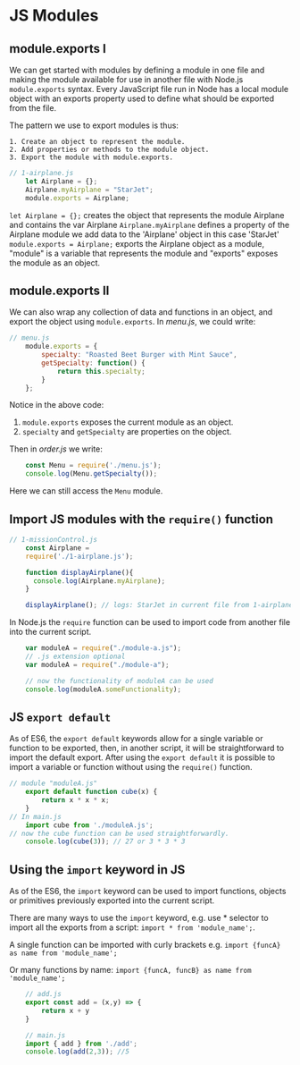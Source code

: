 # JS Modules #

## module.exports I ##

We can get started with modules by defining a module in one file and making the module available for use in another file with Node.js `module.exports` syntax. Every JavaScript file run in Node has a local module object with an exports property used to define what should be exported from the file.

The pattern we use to export modules is thus:

	1. Create an object to represent the module.
	2. Add properties or methods to the module object.
	3. Export the module with module.exports.

```js
// 1-airplane.js
	let Airplane = {};
	Airplane.myAirplane = "StarJet";
	module.exports = Airplane;
```

`let Airplane = {};` creates the object that
represents the module Airplane and contains the var Airplane
`Airplane.myAirplane` defines a property of the Airplane module
we add data to the 'Airplane' object in this case 'StarJet'
`module.exports = Airplane;` exports the Airplane object as a module,
"module" is a variable that represents the module and "exports"
exposes the module as an object.

## module.exports II ##

We can also wrap any collection of data and functions in an object, and export the object using `module.exports`. In *menu.js*, we could write:

```js
// menu.js
	module.exports = {
		specialty: "Roasted Beet Burger with Mint Sauce",
		getSpecialty: function() {
			return this.specialty;
		}
	};
```

Notice in the above code:

1. `module.exports` exposes the current module as an object.
2. `specialty` and `getSpecialty` are properties on the object.

Then in *order.js* we write:

```js
	const Menu = require('./menu.js');
	console.log(Menu.getSpecialty());
```
Here we can still access the `Menu` module.

## Import JS modules with the `require()` function ##

```js
// 1-missionControl.js
	const Airplane =
	require('./1-airplane.js');

	function displayAirplane(){
	  console.log(Airplane.myAirplane);
	}

	displayAirplane(); // logs: StarJet in current file from 1-airplane.js
```

In Node.js the `require` function can be used to import code from another file into the current script.

```js
	var moduleA = require("./module-a.js");
	// .js extension optional
	var moduleA = require("./module-a");

	// now the functionality of moduleA can be used
	console.log(moduleA.someFunctionality);
```
## JS `export default` ##

As of ES6, the `export default` keywords allow for a single variable or function to be exported, then, in another script, it will be straightforward to import the default export. After using the `export default` it is possible to import a variable or function without using the `require()` function.

```js
// module "moduleA.js"
	export default function cube(x) {
		return x * x * x;
	}
// In main.js
	import cube from './moduleA.js';
// now the cube function can be used straightforwardly.
	console.log(cube(3)); // 27	or 3 * 3 * 3
```

## Using the `import` keyword in JS ##

As of the ES6, the `import` keyword can be used to import functions, objects or primitives previously exported into the current script.

There are many ways to use the `import` keyword, e.g. use * selector to import all the exports from a script: `import * from 'module_name';`.

A single function can be imported with curly brackets e.g. `import {funcA} as name from 'module_name';`

Or many functions by name: `import {funcA, funcB} as name from 'module_name';`

```js
	// add.js
	export const add = (x,y) => {
		return x + y
	}

	// main.js
	import { add } from './add';
	console.log(add(2,3)); //5
```
